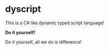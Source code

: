 # dyscript

This is a C# like dynamic typed script language!

**Do it yourself!**

Do it yourself, all we do is difference!
